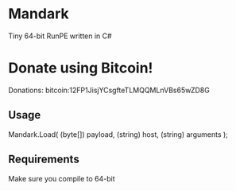 # Mandark
Tiny 64-bit RunPE written in C#

# Donate using Bitcoin!
Donations: bitcoin:12FP1JisjYCsgfteTLMQQMLnVBs65wZD8G

## Usage
Mandark.Load( (byte[]) payload, (string) host, (string) arguments ); 

## Requirements
Make sure you compile to 64-bit
